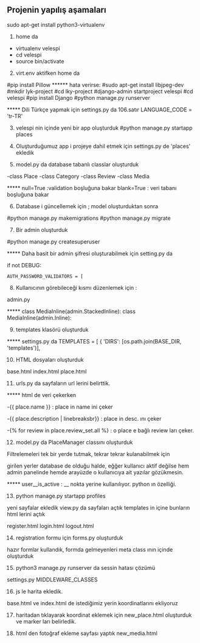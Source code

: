 
## Projenin yapılış aşamaları

sudo apt-get install python3-virtualenv



1) home da  

* virtualenv velespi
* cd velespi
* source bin/activate


2) virt.env aktifken home da

#pip install Pillow
****** hata verirse:    #sudo apt-get install libjpeg-dev
#mkdir lyk-project
#cd lky-project
#django-admin startproject velespi
#cd velespi
#pip install Django
#python manage.py runserver


*****  Dili Türkçe yapmak için settings.py da 106.satır
    LANGUAGE_CODE = 'tr-TR'


3) velespi nin içinde yeni bir app oluşturduk
#python manage.py startapp places

4) Oluşturduğumuz app i projeye dahil etmek için 
settings.py de   'places'  ekledik


5) model.py da database tabanlı classlar oluşturduk

-class Place
-class Category
-class Review
-class Media

*****  null=True :validation boşluğuna bakar
         blank=True :  veri tabanı boşluğuna bakar 


6) Database i güncellemek için ; model oluşturduktan sonra 

#python manage.py makemigrations
#python manage.py migrate


7) Bir admin oluşturduk

#python manage.py createsuperuser

***** Daha basit bir admin şifresi oluşturabilmek için
setting.py da

if not DEBUG:

    AUTH_PASSWORD_VALIDATORS = [


8) Kullanıcının görebileceği kısmı düzenlemek için :

admin.py 

***** class MediaInline(admin.StackedInline):
      class MediaInline(admin.Inline):

9) templates klasörü oluşturduk 


***** settings.py da
TEMPLATES = [
    {
        'DIRS': [os.path.join(BASE_DIR, 'templates')],


10) HTML dosyaları oluşturduk

base.html
index.html
place.html 


11) urls.py da sayfaların url lerini belirttik.



***** html de veri çekerken

-{{ place.name }} : place in name ini çeker

-{{ place.description | linebreaksbr}}  : place in desc. ını çeker 

-{% for review in place.review_set.all %} : o place e bağlı review ları çeker.
 

12) model.py da PlaceManager classını oluşturduk

Filtrelemeleri tek bir yerde tutmak, tekrar tekrar kulanabilmek için

girilen yerler database de olduğu halde, eğğer kullanıcı aktif değilse hem admin panelinde hemde arayüzde o kullanıcıya ait yazılar gözükmesin.

***** user__is_active : __ nokta yerine kullanılıyor. python ın özelliği.


13) python manage.py startapp profiles

yeni sayfalar ekledik
view.py da sayfaları açtık
templates in içine bunların html lerini açtık

register.html
login.html
logout.html

14) registration formu için  forms.py oluşturduk

hazır formlar kullandık, formda gelmeyenleri meta class ının içinde oluşturduk


15) python3 manage.py runserver da sessin hatası çözümü

settings.py    MIDDLEWARE_CLASSES


16) js le harita ekledik.

base.html ve index.html de
istediğimiz yerin koordinatlarını ekliyoruz


17) haritadan tıklayarak koordinat eklemek için new_place.html oluşturduk ve marker ları belirledik.

18) html den fotoğraf ekleme sayfası yaptık
new_media.html 
